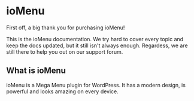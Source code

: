 # ioMenu

First off, a big thank you for purchasing ioMenu!

This is the ioMenu documentation. We try hard to cover every topic and keep the docs updated, but it still isn't always enough. Regardess, we are still there to help you out on our support forum.


## What is ioMenu


ioMenu is a Mega Menu plugin for WordPress. It has a modern design, is powerful and looks amazing on every device.
